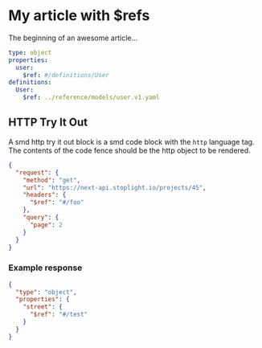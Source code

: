 # My article with $refs

The beginning of an awesome article...

```yaml json_schema
type: object
properties:
  user:
    $ref: #/definitions/User
definitions:
  User:
    $ref: ../reference/models/user.v1.yaml
```

## HTTP Try It Out

A smd http try it out block is a smd code block with the `http` language tag. The contents of the code fence should
be the http object to be rendered.

```json http
{
  "request": {
    "method": "get",
    "url": "https://next-api.stoplight.io/projects/45",
    "headers": {
      "$ref": "#/foo"
    },
    "query": {
      "page": 2
    }
  }
}
```

### Example response

```json json_schema
{
  "type": "object",
  "properties": {
    "street": {
      "$ref": "#/test"
    }
  }
}
```
